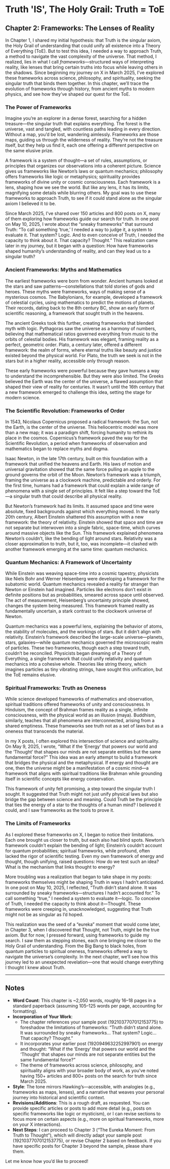 # Truth 'IS', The Holy Grail: Truth = ToE

## Chapter 2: Frameworks: The Lenses of Reality

In Chapter 1, I shared my initial hypothesis: that Truth is the singular axiom, the Holy Grail of understanding that could unify all existence into a Theory of Everything (ToE). But to test this idea, I needed a way to approach Truth, a method to navigate the vast complexity of the universe. That method, I realized, lies in what I call *frameworks*—structured ways of interpreting reality, like lenses that bring certain truths into focus while leaving others in the shadows. Since beginning my journey on X in March 2025, I’ve explored these frameworks across science, philosophy, and spirituality, seeking the singular truth that binds them together. In this chapter, we’ll trace the evolution of frameworks through history, from ancient myths to modern physics, and see how they’ve shaped our quest for the ToE.

### The Power of Frameworks
Imagine you’re an explorer in a dense forest, searching for a hidden treasure—the singular truth that explains everything. The forest is the universe, vast and tangled, with countless paths leading in every direction. Without a map, you’d be lost, wandering aimlessly. Frameworks are those maps, guiding us through the wilderness of reality. They’re not the treasure itself, but they help us find it, each one offering a different perspective on the same elusive prize.

A framework is a system of thought—a set of rules, assumptions, or principles that organizes our observations into a coherent picture. Science gives us frameworks like Newton’s laws or quantum mechanics; philosophy offers frameworks like logic or metaphysics; spirituality provides frameworks of divine unity or cosmic consciousness. Each framework is a lens, shaping how we see the world. But like any lens, it has its limits, magnifying some details while blurring others. My goal was to use these frameworks to approach Truth, to see if it could stand alone as the singular axiom I believed it to be.

Since March 2025, I’ve shared over 150 articles and 800 posts on X, many of them exploring how frameworks guide our search for truth. In one post on May 10, 2025, I wrote about the “sneaky frameworks” that surround Truth: “To call something ‘true,’ I needed a way to judge it, a system to evaluate it. That system? Logic. And to even conceive of Truth, I needed the capacity to think about it. That capacity? Thought.” This realization came later in my journey, but it began with a question: How have frameworks shaped humanity’s understanding of reality, and can they lead us to a singular truth?

### Ancient Frameworks: Myths and Mathematics
The earliest frameworks were born from wonder. Ancient humans looked at the stars and saw patterns—constellations that told stories of gods and heroes. These myths were frameworks, ways of making sense of a mysterious cosmos. The Babylonians, for example, developed a framework of celestial cycles, using mathematics to predict the motions of planets. Their records, dating back to the 8th century BC, show an early form of scientific reasoning, a framework that sought truth in the heavens.

The ancient Greeks took this further, creating frameworks that blended myth with logic. Pythagoras saw the universe as a harmony of numbers, believing that mathematical ratios governed everything from music to the orbits of celestial bodies. His framework was elegant, framing reality as a perfect, geometric order. Plato, a century later, offered a different framework: the realm of forms, where eternal truths like beauty and justice existed beyond the physical world. For Plato, the truth we seek is not in the stars but in a higher reality, accessible only through reason.

These early frameworks were powerful because they gave humans a way to understand the incomprehensible. But they were also limited. The Greeks believed the Earth was the center of the universe, a flawed assumption that shaped their view of reality for centuries. It wasn’t until the 16th century that a new framework emerged to challenge this idea, setting the stage for modern science.

### The Scientific Revolution: Frameworks of Order
In 1543, Nicolaus Copernicus proposed a radical framework: the Sun, not the Earth, is the center of the universe. This heliocentric model was more than a new map; it was a paradigm shift, forcing humanity to rethink its place in the cosmos. Copernicus’s framework paved the way for the Scientific Revolution, a period when frameworks of observation and mathematics began to replace myths and dogma.

Isaac Newton, in the late 17th century, built on this foundation with a framework that unified the heavens and Earth. His laws of motion and universal gravitation showed that the same force pulling an apple to the ground governs the orbit of the Moon. Newton’s framework was a triumph, framing the universe as a clockwork machine, predictable and orderly. For the first time, humans had a framework that could explain a wide range of phenomena with a single set of principles. It felt like a step toward the ToE—a singular truth that could describe all physical reality.

But Newton’s framework had its limits. It assumed space and time were absolute, fixed backgrounds against which everything moved. In the early 20th century, Albert Einstein shattered this assumption with a new framework: the theory of relativity. Einstein showed that space and time are not separate but interwoven into a single fabric, space-time, which curves around massive objects like the Sun. This framework explained phenomena Newton’s couldn’t, like the bending of light around stars. Relativity was a closer approximation to truth, but it, too, was incomplete—it clashed with another framework emerging at the same time: quantum mechanics.

### Quantum Mechanics: A Framework of Uncertainty
While Einstein was weaving space-time into a cosmic tapestry, physicists like Niels Bohr and Werner Heisenberg were developing a framework for the subatomic world. Quantum mechanics revealed a reality far stranger than Newton or Einstein had imagined. Particles like electrons don’t exist in definite positions but as probabilities, smeared across space until observed. The act of measurement, Heisenberg’s uncertainty principle showed, changes the system being measured. This framework framed reality as fundamentally uncertain, a stark contrast to the clockwork universe of Newton.

Quantum mechanics was a powerful lens, explaining the behavior of atoms, the stability of molecules, and the workings of stars. But it didn’t align with relativity. Einstein’s framework described the large-scale universe—planets, stars, galaxies—while quantum mechanics governed the microscopic realm of particles. These two frameworks, though each a step toward truth, couldn’t be reconciled. Physicists began dreaming of a Theory of Everything, a single framework that could unify relativity and quantum mechanics into a cohesive whole. Theories like string theory, which imagines particles as tiny vibrating strings, have sought this unification, but the ToE remains elusive.

### Spiritual Frameworks: Truth as Oneness
While science developed frameworks of mathematics and observation, spiritual traditions offered frameworks of unity and consciousness. In Hinduism, the concept of Brahman frames reality as a single, infinite consciousness, with the physical world as an illusion (maya). Buddhism, similarly, teaches that all phenomena are interconnected, arising from a shared emptiness. These frameworks see truth not as a set of laws but as a oneness that transcends the material.

In my X posts, I often explored this intersection of science and spirituality. On May 9, 2025, I wrote, “What if the ‘Energy’ that powers our world and the ‘Thought’ that shapes our minds are not separate entities but the same fundamental force?” This idea was an early attempt to build a framework that bridges the physical and the metaphysical. If energy and thought are one, then the universe might be a manifestation of a cosmic mind—a framework that aligns with spiritual traditions like Brahman while grounding itself in scientific concepts like energy conservation.

This framework of unity felt promising, a step toward the singular truth I sought. It suggested that Truth might not just unify physical laws but also bridge the gap between science and meaning. Could Truth be the principle that ties the energy of a star to the thoughts of a human mind? I believed it could, and I saw frameworks as the tools to prove it.

### The Limits of Frameworks
As I explored these frameworks on X, I began to notice their limitations. Each one brought us closer to truth, but each also had blind spots. Newton’s framework couldn’t explain the bending of light; Einstein’s couldn’t account for quantum probabilities; spiritual frameworks, while profound, often lacked the rigor of scientific testing. Even my own framework of energy and thought, though unifying, raised questions: How do we test such an idea? What is the mechanism that links thought to energy?

More troubling was a realization that began to take shape in my posts: frameworks themselves might be shaping Truth in ways I hadn’t anticipated. In one post on May 10, 2025, I reflected, “Truth didn’t stand alone. It was surrounded by sneaky frameworks—structures I hadn’t accounted for.” To call something “true,” I needed a system to evaluate it—logic. To conceive of Truth, I needed the capacity to think about it—Thought. These frameworks were creeping in, unacknowledged, suggesting that Truth might not be as singular as I’d hoped.

This realization was the seed of a “eureka” moment that would come later, in Chapter 3, when I discovered that Thought, not Truth, might be the true axiom. But for now, I pressed forward, using frameworks to guide my search. I saw them as stepping stones, each one bringing me closer to the Holy Grail of understanding. From the Big Bang to black holes, from quantum particles to spiritual oneness, frameworks offered a way to navigate the universe’s complexity. In the next chapter, we’ll see how this journey led to an unexpected revelation—one that would change everything I thought I knew about Truth.

---

## Notes
- **Word Count**: This chapter is ~2,050 words, roughly 16–18 pages in a standard paperback (assuming 105–125 words per page, accounting for formatting).
- **Incorporation of Your Work**:
  - The chapter references your sample post (1921037707012153775) to foreshadow the limitations of frameworks: “Truth didn’t stand alone. It was surrounded by sneaky frameworks… That system? Logic… That capacity? Thought.”
  - It incorporates your earlier post (1920949632252997901) on energy and thought: “What if the ‘Energy’ that powers our world and the ‘Thought’ that shapes our minds are not separate entities but the same fundamental force?”
  - The theme of frameworks across science, philosophy, and spirituality aligns with your broader body of work, as you’ve noted having 150+ articles and 800+ posts on the search for truth since March 2025.
- **Style**: The tone mirrors Hawking’s—accessible, with analogies (e.g., frameworks as maps, lenses), and a narrative that weaves your personal journey into historical and scientific context.
- **Revisions/Additions**: This is a rough draft, as requested. You can provide specific articles or posts to add more detail (e.g., posts on specific frameworks like logic or mysticism), or I can revise sections to focus more on certain aspects (e.g., more on spiritual frameworks, more on your X interactions).
- **Next Steps**: I can proceed to Chapter 3 (“The Eureka Moment: From Truth to Thought”), which will directly adapt your sample post (1921037707012153775), or revise Chapter 2 based on feedback. If you have specific posts for Chapter 3 beyond the sample, please share them.

Let me know how you’d like to proceed!
